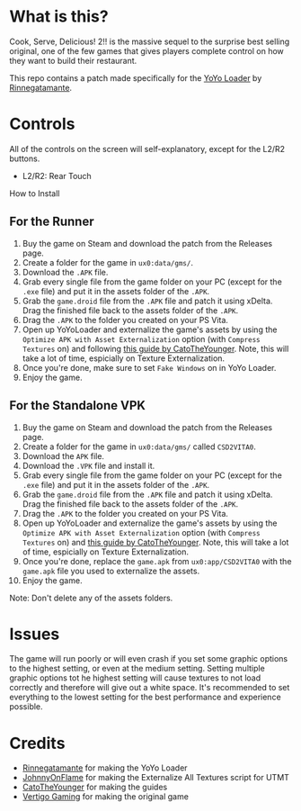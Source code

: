 # What is this?
Cook, Serve, Delicious! 2!! is the massive sequel to the surprise best selling original, one of the few games that gives players complete control on how they want to build their restaurant. 

This repo contains a patch made specifically for the [YoYo Loader](https://github.com/Rinnegatamante/yoyoloader_vita) by [Rinnegatamante](https://github.com/Rinnegatamante).

# Controls
All of the controls on the screen will self-explanatory, except for the L2/R2 buttons.
- L2/R2: Rear Touch

 How to Install
## For the Runner
1. Buy the game on Steam and download the patch from the Releases page.
2. Create a folder for the game in ``ux0:data/gms/``.
3. Download the `.APK` file.
4. Grab every single file from the game folder on your PC (except for the `.exe` file) and put it in the assets folder of the `.APK`.
5. Grab the `game.droid` file from the `.APK` file and patch it using xDelta. Drag the finished file back to the assets folder of the `.APK`.
6. Drag the `.APK` to the folder you created on your PS Vita.
7. Open up YoYoLoader and externalize the game's assets by using the `Optimize APK with Asset Externalization` option (with `Compress Textures` on) and following [this guide by CatoTheYounger](https://gist.github.com/CatoTheYounger97/ddc2dd4ec459212466ea6f9887bc764b). Note, this will take a lot of time, espicially on Texture Externalization.
8. Once you're done, make sure to set `Fake Windows` on in YoYo Loader.
9. Enjoy the game.

## For the Standalone VPK

1. Buy the game on Steam and download the patch from the Releases page.
2. Create a folder for the game in ``ux0:data/gms/`` called `CSD2VITA0`.
3. Download the `APK` file.
4. Download the `.VPK` file and install it.
5. Grab every single file from the game folder on your PC (except for the `.exe` file) and put it in the assets folder of the `.APK`.
6. Grab the `game.droid` file from the `.APK` file and patch it using xDelta. Drag the finished file back to the assets folder of the `.APK`.
7. Drag the `.APK` to the folder you created on your PS Vita.
8. Open up YoYoLoader and externalize the game's assets by using the `Optimize APK with Asset Externalization` option (with `Compress Textures` on) and [this guide by CatoTheYounger](https://gist.github.com/CatoTheYounger97/ddc2dd4ec459212466ea6f9887bc764b). Note, this will take a lot of time, espicially on Texture Externalization.
9. Once you're done, replace the `game.apk` from `ux0:app/CSD2VITA0` with the `game.apk` file you used to externalize the assets.
10. Enjoy the game.

Note: Don't delete any of the assets folders.

# Issues
The game will run poorly or will even crash if you set some graphic options to the highest setting, or even at the medium setting. 
Setting multiple graphic options tot he highest setting will cause textures to not load correctly and therefore will give out a white space.
It's recommended to set everything to the lowest setting for the best performance and experience possible.

# Credits
- [Rinnegatamante](https://github.com/Rinnegatamante) for making the YoYo Loader
- [JohnnyOnFlame](https://github.com/JohnnyonFlame) for making the Externalize All Textures script for UTMT
- [CatoTheYounger](https://gist.github.com/CatoTheYounger97) for making the guides
- [Vertigo Gaming](https://vertigo-games.com) for making the original game
